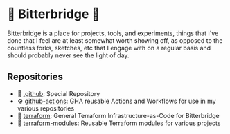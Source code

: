 # 🌉 Bitterbridge 🌉


Bitterbridge is a place for projects, tools, and experiments, things that I've done that I feel are at least somewhat worth showing off, as opposed to the countless forks, sketches, etc that I engage with on a regular basis and should probably never see the light of day.

## Repositories
- 👋 [.github](https://github.com/bitterbridge/.github): Special Repository
- ⚙️ [github-actions](https://github.com/bitterbridge/github-actions): GHA reusable Actions and Workflows for use in my various repositories
- 🚜 [terraform](https://github.com/bitterbridge/terraform): General Terraform Infrastructure-as-Code for Bitterbridge
- 🧩 [terraform-modules](https://github.com/bitterbridge/terraform-modules): Reusable Terraform modules for various projects